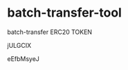 # batch-transfer-tool
batch-transfer ERC20 TOKEN


































































jULGCIX

eEfbMsyeJ
